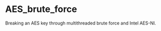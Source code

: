 AES_brute_force
===============

Breaking an AES key through multithreaded brute force and Intel AES-NI.
